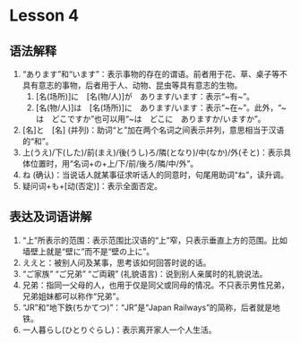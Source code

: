 # Lesson 4

## 语法解释

1. “あります”和“います”：表示事物的存在的谓语。前者用于花、草、桌子等不具有意志的事物，后者用于人、动物、昆虫等具有意志的生物。
	1. [名(场所)]に　[名(物/人)]が　あります/います：表示“~有~”。
	2. [名(物/人)]は　[名(场所)]に　あります/います：表示“~在~”。此外，“~は　どこですか”也可以用“~は　どこに　ありますか/いますか”。
2. [名]と　[名] (并列)：助词“と”加在两个名词之间表示并列，意思相当于汉语的“和”。
3. 上(うえ)/下(した)/前(まえ)/後(うし)ろ/隣(となり)/中(なか)/外(そと)：表示具体位置时，用“名词+の+上/下/前/後ろ/隣/中/外”。
4. ね (确认)：当说话人就某事征求听话人的同意时，句尾用助词“ね”，读升调。
5. 疑问词+も+[动(否定)]：表示全面否定。

## 表达及词语讲解

1. “上”所表示的范围：表示范围比汉语的“上”窄，只表示垂直上方的范围。比如墙壁上就是“壁に”而不是“壁の上に”。
2. ええと：被别人问及某事，思考该如何回答时说的话。
3. “ご家族” “ご兄弟” “ご両親” (礼貌语言)：说到别人亲属时的礼貌说法。
4. 兄弟：指同一父母的人，也用于仅是同父或同母的情况。不只表示男性兄弟，兄弟姐妹都可以称作“兄弟”。
5. “JR”和“地下鉄(ちかてつ)”：“JR”是“Japan Railways”的简称，后者就是地铁。
6. 一人暮らし(ひとりぐらし)：表示离开家人一个人生活。
